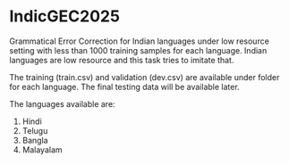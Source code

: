 # IndicGEC2025

Grammatical Error Correction for Indian languages under low resource setting with less than 1000 training samples for each language. Indian languages are low resource and this task tries to imitate that.

The training (train.csv) and validation (dev.csv) are available under folder for each language.
The final testing data will be available later.

The languages available are:

1. Hindi
2. Telugu
3. Bangla 
4. Malayalam



